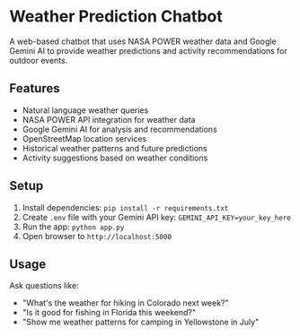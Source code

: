 # Weather Prediction Chatbot

A web-based chatbot that uses NASA POWER weather data and Google Gemini AI to provide weather predictions and activity recommendations for outdoor events.

## Features
- Natural language weather queries
- NASA POWER API integration for weather data
- Google Gemini AI for analysis and recommendations
- OpenStreetMap location services
- Historical weather patterns and future predictions
- Activity suggestions based on weather conditions

## Setup
1. Install dependencies: `pip install -r requirements.txt`
2. Create `.env` file with your Gemini API key: `GEMINI_API_KEY=your_key_here`
3. Run the app: `python app.py`
4. Open browser to `http://localhost:5000`

## Usage
Ask questions like:
- "What's the weather for hiking in Colorado next week?"
- "Is it good for fishing in Florida this weekend?"
- "Show me weather patterns for camping in Yellowstone in July"